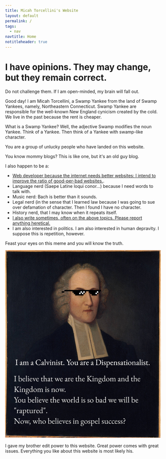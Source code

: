```yaml
---
title: Micah Torcellini's Website
layout: default
permalink: /
tags:
  - nav
navtitle: Home
notitleheader: true
---
```

# I have opinions. They may change, but they remain correct.
Do not challenge them. If I am open-minded, my brain will fall out.

Good day! I am Micah Torcellini, a Swamp Yankee from the land of Swamp Yankees, namely, Northeastern Connecticut. Swamp Yankee are responsible for the well-known New England cynicism created by the cold. We live in the past because the rent is cheaper.

What is a Swamp Yankee? Well, the adjective Swamp modifies the noun Yankee. Think of a Yankee. Then think of a Yankee with swamp-like character.

You are a group of unlucky people who have landed on this website.

You know mommy blogs? This is like one, but it's an old guy blog.

I also happen to be a:
- [Web developer because the internet needs better websites: I intend to improve the ratio of good-per-bad websites.](/developing/).
- Language nerd (Saepe Latine loqui conor&hellip;) because I need words to talk with.
- Music nerd: Bach is better than it sounds.
- Legal nerd (in the sense that I learned law because I was going to sue over defamation of character. Then I found I have no character.
- History nerd, that I may know when it repeats itself.
- [I also write sometimes, often on the above topics. Please report anything heretical.](/writing/)
- I am also interested in politics. I am also interested in human depravity. I suppose this is repetition, however.

Feast your eyes on this meme and you will know the truth.

![I am a Calvinist. You are a Dispensationalist. I believe that we are the Kingdom and the Kingdom is now. You believe the world is so bad we will be 'raptured.' Now, who believes in gospel success?](/assets/images/edwards-meme.jpeg)

I gave my brother edit power to this website. Great power comes with great issues. Everything you like about this website is most likely his.
